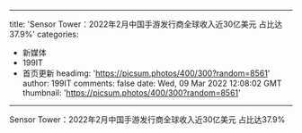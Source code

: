 
---
title: 'Sensor Tower：2022年2月中国手游发行商全球收入近30亿美元 占比达37.9%'
categories: 
 - 新媒体
 - 199IT
 - 首页更新
headimg: 'https://picsum.photos/400/300?random=8561'
author: 199IT
comments: false
date: Wed, 09 Mar 2022 12:08:02 GMT
thumbnail: 'https://picsum.photos/400/300?random=8561'
---

<div>   
Sensor Tower：2022年2月中国手游发行商全球收入近30亿美元 占比达37.9%  
</div>
            